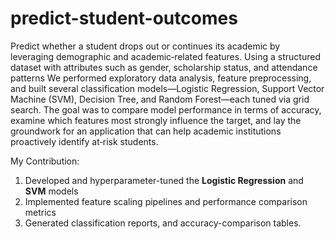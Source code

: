 # predict-student-outcomes
Predict whether a student drops out or continues its academic by leveraging demographic and academic‐related features. Using a structured dataset with attributes such as gender, scholarship status, and attendance patterns
We performed exploratory data analysis, feature preprocessing, and built several classification models—Logistic Regression, Support Vector Machine (SVM), Decision Tree, and Random Forest—each tuned via grid search. The goal was to compare model performance in terms of accuracy, examine which features most strongly influence the target, and lay the groundwork for an application that can help academic institutions proactively identify at‐risk students.

My Contribution:
1. Developed and hyperparameter-tuned the **Logistic Regression** and **SVM** models  
2. Implemented feature scaling pipelines and performance comparison metrics
3. Generated classification reports, and accuracy-comparison tables. 
